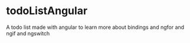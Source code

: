 # todoListAngular
A todo list made with angular to learn more about bindings and ngfor and ngif and ngswitch
